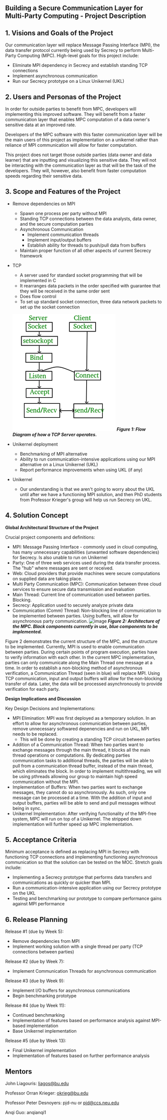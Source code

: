 ## Building a Secure Communication Layer for Multi-Party Computing - Project Description

## 1. Visions and Goals of the Project

Our communication layer will replace Message Passing Interface (MPI), the data transfer protocol currently being used by Secrecy to perform Multi-Party Computing (MPC). High-level goals for this project include:

  - Eliminate MPI dependency in Secrecy and establish standing TCP connections
  - Implement asynchronous communication
  - Run our Secrecy prototype on a Linux Unikernel (UKL)
  
## 2. Users and Personas of the Project

In order for outside parties to benefit from MPC, developers will implementing this improved software. They will benefit from a faster communication layer that enables MPC computation of a data owner's sensitive data at an improved rate.

Developers of the MPC software with this faster communication layer will be the main users of this project as implementation on a unikernel rather than reliance of MPI communication will allow for faster computation.

This project does not target those outside parties (data owner and data learner) that are inputting and visualizing this sensitive data. They will not be interacting with the communication layer as that will be the task of the developers. They will, however, also benefit from faster computation speeds regarding their sensitive data. 

## 3. Scope and Features of the Project

- Remove dependencies on MPI
    - Spawn one process per party without MPI
    - Standing TCP connections between the data analysts, data owner, and the secure computation parties
    - Asynchronous Communication
       - Implement communication threads
       - Implement input/output buffers
       - Establish ability for threads to push/pull data from buffers
    - Maintain proper function of all other aspects of current Secrecy framework

- TCP
    - A server used for standard socket programming that will be implemented in C
    - It rearranges data packets in the order specified with guarantee that they will be received in the same order sent
    - Does flow control
    - To set up standard socket connection, three data network packets to set up the socket connection
    
    ![image](https://github.com/msisk23/MPC_Project/blob/main/TCP%20Flow%20Diagram.png)
    _**Figure 1: Flow Diagram of how a TCP Server operates.**_ 

- Unikernel deployment
    - Benchmarking of MPI alternative
    - Ability to run communication-intensive applications using our MPI alternative on a Linux Unikernel (UKL)
    - Report performance improvements when using UKL (if any)

- Unikernel
    - Our understanding is that we aren't going to worry about the UKL until after we have a functioning MPI solution, and then PhD students from Professor Krieger's group will help us run Secrecy on UKL.

## 4. Solution Concept
**Global Architectural Structure of the Project**

Crucial project components and definitions:
  - MPI: Message Passing Interface - commonly used in cloud computing, has many unnecessary capabilities (unwanted software dependencies) for Secrecy. Is also unable to run on Unikernel
  - Party: One of three web services used during the data transfer process. The "hub" where messages are sent or received.
  - Web: Cloud providers that provide machines were secure computations on supplied data are taking place.
  - Multi Party Communication (MPC): Communication between three cloud services to ensure secure data transmission and evaluation
  - Main Thread: Current line of communication used between parties. Blocking. 
  - Secrecy: Application used to securely analyze private data
  - Communication (Comm) Thread: Non-blocking line of communication to be implemented between parties. Using buffers, will allow for asynchronous party communication.
![image](https://user-images.githubusercontent.com/61120367/134678604-cf5f5657-4c49-4310-be77-839b6323eb1e.png)
_**Figure 2: Architecture of the MPC. Black components currently in use, blue components to be implemented.**_

Figure 2 demonstrates the current structure of the MPC, and the structure to be implemented. Currently, MPI is used to enable communication between parties. During certain points of program execution, parties have to verify information with each other. In the current MPC implementation, parties can only communicate along the Main Thread one message at a time. In order to establish a non-blocking method of asynchronous verification, a Communication Thread (seen in blue) will replace MPI. Using TCP communication, input and output buffers will allow for the non-blocking transfer of data. Later, the data will be processed asynchronously to provide verification for each party. 

**Design Implications and Discussion**

Key Design Decisions and Implementations:
  - MPI Elimination: MPI was first deployed as a temporary solution. In an effort to allow for asynchronous communication between parties, remove unnecessary softwared depenencies and run on UKL, MPI needs to be replaced.
      - This will be done by creating a standing TCP circuit between parties
  - Addition of a Communication Thread: When two parties want to exchange messages through the main thread, it blocks all the main thread operations or computations. By dedicating parties communication tasks to additional threads, the parties will be able to pull from a communication thread buffer, instead of the main thread, which eliminates the block. In order to implement multithreading, we will be using pthreads allowing our group to maintain high speed communication without the MPI.
  - Implementation of Buffers: When two parties want to exchange messages, they cannot do so asynchronously. As such, only one message can be processed at a time. With the addition of input and output buffers, parties will be able to send and pull messages without being in sync.
  - Unikernel Implementation: After verifying functionality of the MPI-free system, MPC will run on top of a Unikernel. The stripped down implementation will further speed up MPC implementation. 


## 5. Acceptance Criteria

Minimum acceptance is defined as replacing MPI in Secrecy with functioning TCP connections and implementing functioning asynchronous communication so that the solution can be tested on the MOC. Stretch goals include:
  - Implementing a Secrecy prototype that performs data transfers and communications as quickly or quicker than MPI.
  - Run a communication-intensive application using our Secrecy prototype on the UKL
  - Testing and benchmarking our prototype to compare performance gains against MPI performance
  
## 6. Release Planning
Release #1 (due by Week 5):
  - Remove dependencies from MPI
  - Implement working solution with a single thread per party (TCP connections between parties)

Release #2 (due by Week 7):
  - Implement Communication Threads for asynchronous communication

Release #3 (due by Week 9):
  - Implement I/O buffers for asynchronous communications
  - Begin benchmarking prototype

Release #4 (due by Week 11):
  - Continued benchmarking
  - Implementation of features based on performance analysis against MPI-based implementation
  - Base Unikernel implementation

Release #5 (due by Week 13):
  - Final Unikernel implementation
  - Implementation of features based on further performance analysis

## Mentors
John Liagouris: liagos@bu.edu

Professor Orran Krieger: okrieg@bu.edu

Professor Peter Desnoyers: pjd-nu or pjd@ccs.neu.edu

Anqi Guo: anqianqi1
